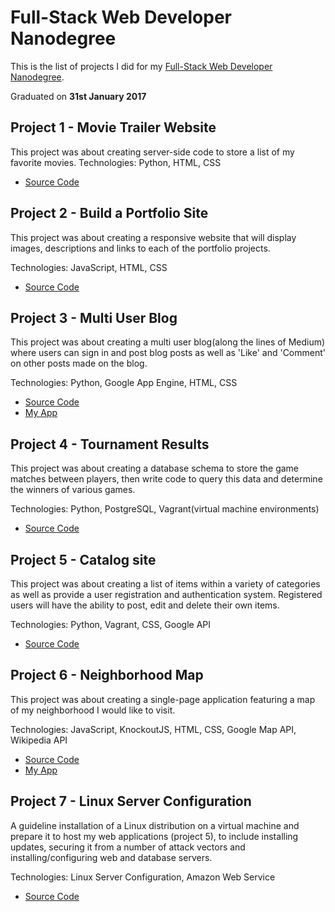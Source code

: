 # Full-Stack Web Developer Nanodegree

This is the list of projects I did for my [Full-Stack Web Developer Nanodegree](https://www.udacity.com/course/full-stack-web-developer-nanodegree--nd004).

Graduated on **31st January 2017**

## Project 1 - Movie Trailer Website

This project was about creating server-side code to store a list of my favorite movies.
Technologies: Python, HTML, CSS

- [Source Code](https://github.com/eakmotion/MovieTrailerWebsite)

## Project 2 - Build a Portfolio Site

This project was about creating a responsive website that will display images, descriptions and links to each of the portfolio projects.

Technologies: JavaScript, HTML, CSS

- [Source Code](https://github.com/eakmotion/PortfolioWebsite)

## Project 3 - Multi User Blog

This project was about creating a multi user blog(along the lines of Medium) where users can sign in and post blog posts as well as 'Like' and 'Comment' on other posts made on the blog.

Technologies: Python, Google App Engine, HTML, CSS

- [Source Code](https://github.com/eakmotion/MultiUserBlog)
- [My App](https://eak-blog.appspot.com/)

## Project 4 - Tournament Results

This project was about creating a database schema to store the game matches between players, then write code to query this data and determine the winners of various games.

Technologies: Python, PostgreSQL, Vagrant(virtual machine environments)

- [Source Code](https://github.com/eakmotion/TournamentResults)

## Project 5 - Catalog site

This project was about creating a list of items within a variety of categories as well as provide a user registration and authentication system. Registered users will have the ability to post, edit and delete their own items.

Technologies: Python, Vagrant, CSS, Google API

- [Source Code](https://github.com/eakmotion/Catalog)

## Project 6 - Neighborhood Map

This project was about creating a single-page application featuring a map of my neighborhood I would like to visit.

Technologies: JavaScript, KnockoutJS, HTML, CSS, Google Map API, Wikipedia API

- [Source Code](https://github.com/eakmotion/NeighborhoodMap)
- [My App](https://eak-neighbor.herokuapp.com)

## Project 7 - Linux Server Configuration

A guideline installation of a Linux distribution on a virtual machine and prepare it to host my web applications (project 5), to include installing updates, securing it from a number of attack vectors and installing/configuring web and database servers.

Technologies: Linux Server Configuration, Amazon Web Service

- [Source Code](https://github.com/eakmotion/LinuxServerConfiguration)
